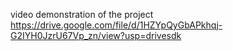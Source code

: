video demonstration of the project 
https://drive.google.com/file/d/1HZYpQyGbAPkhqj-G2IYH0JzrU67Vp_zn/view?usp=drivesdk
